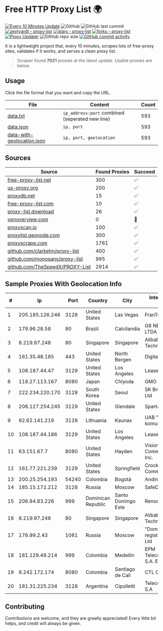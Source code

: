 
# Free HTTP Proxy List 🌍

[![Every 10 Minutes Update](https://github.com/mertguvencli/http-proxy-list/actions/workflows/main.yml/badge.svg?branch=main)](https://github.com/mertguvencli/http-proxy-list/actions/workflows/main.yml)
![GitHub](https://img.shields.io/github/license/mertguvencli/http-proxy-list)
![GitHub last commit](https://img.shields.io/github/last-commit/mertguvencli/http-proxy-list)
[![zevtyardt - proxy-list](https://img.shields.io/static/v1?label=zevtyardt&message=proxy-list&color=blue&logo=github)](https://github.com/zevtyardt/proxy-list "Go to GitHub repo")
[![stars - proxy-list](https://img.shields.io/github/stars/zevtyardt/proxy-list?style=social)](https://github.com/zevtyardt/proxy-list)
[![forks - proxy-list](https://img.shields.io/github/forks/zevtyardt/proxy-list?style=social)](https://github.com/zevtyardt/proxy-list)
[![Proxy Updater](https://github.com/zevtyardt/proxy-list/workflows/Proxy%20Updater/badge.svg)](https://github.com/zevtyardt/proxy-list/actions?query=workflow:"Proxy+Updater")
![GitHub repo size](https://img.shields.io/github/repo-size/zevtyardt/proxy-list)
[![GitHub commit activity](https://img.shields.io/github/commit-activity/m/zevtyardt/proxy-list?logo=commits)](https://github.com/zevtyardt/proxy-list/commits/main)

It is a lightweight project that, every 10 minutes, scrapes lots of free-proxy sites, validates if it works, and serves a clean proxy list.

> Scraper found **7021** proxies at the latest update. Usable proxies are below.

## Usage

Click the file format that you want and copy the URL.

|File|Content|Count|
|----|-------|-----|
|[data.txt](https://raw.githubusercontent.com/mertguvencli/http-proxy-list/main/proxy-list/data.txt)|`ip_address:port` combined (seperated new line)|593|
|[data.json](https://raw.githubusercontent.com/mertguvencli/http-proxy-list/main/proxy-list/data.json)|`ip, port`|593|
|[data-with-geolocation.json](https://raw.githubusercontent.com/mertguvencli/http-proxy-list/main/proxy-list/data-with-geolocation.json)|`ip, port, geolocation`|593|

## Sources

|Source|Found Proxies|Succeed|
|------|-------------|-------|
|[free-proxy-list.net](https://free-proxy-list.net)|300|✅|
|[us-proxy.org](https://www.us-proxy.org)|200|✅|
|[proxydb.net](http://proxydb.net)|15|✅|
|[free-proxy-list.com](https://free-proxy-list.com/?page=&port=&type%5B%5D=http&type%5B%5D=https&up_time=0&search=Search)|10|✅|
|[proxy-list.download](https://www.proxy-list.download/HTTP)|26|✅|
|[vpnoverview.com](https://vpnoverview.com/privacy/anonymous-browsing/free-proxy-servers)|0|🚫|
|[proxyscan.io](https://www.proxyscan.io)|100|✅|
|[proxylist.geonode.com](https://proxylist.geonode.com/api/proxy-list?limit=300&page=1&sort_by=lastChecked&sort_type=desc&protocols=http,https)|300|✅|
|[proxyscrape.com](https://api.proxyscrape.com/v2/?request=displayproxies&protocol=http&timeout=10000&country=all&ssl=all&anonymity=all)|1761|✅|
|[github.com/clarketm/proxy-list](https://raw.githubusercontent.com/clarketm/proxy-list/master/proxy-list-raw.txt)|400|✅|
|[github.com/monosans/proxy-list](https://raw.githubusercontent.com/monosans/proxy-list/main/proxies/http.txt)|995|✅|
|[github.com/TheSpeedX/PROXY-List](https://raw.githubusercontent.com/TheSpeedX/PROXY-List/master/http.txt)|2914|✅|


## Sample Proxies With Geolocation Info

|#|Ip|Port|Country|City|Internet Service Provider|
|-|--|----|-------|----|-------------------------|
|1|205.185.126.246|3128|United States|Las Vegas|FranTech Solutions|
|2|179.96.28.58|80|Brazil|Calcilandia|G8 NETWORKS LTDA|
|3|8.219.97.248|80|Singapore|Singapore|Alibaba (US) Technology Co., Ltd.|
|4|161.35.48.185|443|United States|North Bergen|DigitalOcean, LLC|
|5|108.187.44.47|3129|United States|Los Angeles|Leaseweb USA, Inc.|
|6|118.27.113.167|8080|Japan|Chiyoda|GMO Internet, Inc.|
|7|222.234.220.170|3128|South Korea|Seoul|SK Broadband Co Ltd|
|8|206.127.254.245|3129|United States|Glendale|Spartan Host Ltd|
|9|92.62.141.219|3128|Lithuania|Kaunas|UAB "Baltnetos komunikacijos"|
|10|108.187.44.186|3129|United States|Los Angeles|Leaseweb USA, Inc.|
|11|63.151.67.7|8080|United States|Hayden|Visionary Communications, Inc.|
|12|161.77.221.239|3129|United States|Springfield|Crocker Communications|
|13|200.25.254.193|54240|Colombia|Bogotá|Andinet ON Line|
|14|185.15.172.212|3128|Russia|Moscow|SafeData LLC|
|15|206.84.83.226|999|Dominican Republic|Santo Domingo Este|Renoca Group SRL|
|16|8.219.97.248|80|Singapore|Singapore|Alibaba (US) Technology Co., Ltd.|
|17|176.99.2.43|1081|Russia|Moscow|"Domain names registrar REG.RU", Ltd|
|18|181.129.49.214|999|Colombia|Medellín|EPM Telecomunicaciones S.A. E.S.P.|
|19|8.242.172.174|8080|Colombia|Santiago de Cali|CTL Colombia|
|20|181.31.225.234|3128|Argentina|Cipolletti|Telecom Argentina S.A|



## Contributing

Contributions are welcome, and they are greatly appreciated! Every
little bit helps, and credit will always be given.

